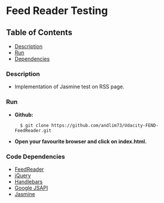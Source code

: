 # **Feed Reader Testing**
## **Table of Contents**
* [Description](#description)
* [Run](#run)
* [Dependencies](#dependencies)
### Description
* Implementation of Jasmine test on RSS page.
### Run
* **Github:**
  ```
    $ git clone https://github.com/andlim73/Udacity-FEND-FeedReader.git
  ```
* **Open your favourite browser and click on index.html.**
### Code Dependencies
* [FeedReader](https://github.com/udacity/frontend-nanodegree-feedreader)
* [jQuery](https://jquery.com/)
* [Handlebars](https://handlebarsjs.com/)
* [Google JSAPI](https://www.google.com/jsapi)
* [Jasmine](https://jasmine.github.io/)